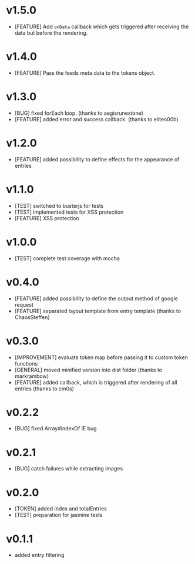 # v1.5.0
- [FEATURE] Add `onData` callback which gets triggered after receiving the data but before the rendering.

# v1.4.0
- [FEATURE] Pass the feeds meta data to the tokens object.

# v1.3.0
- [BUG] fixed forEach loop. (thanks to aegisrunestone)
- [FEATURE] added error and success callback. (thanks to eliten00b)

# v1.2.0
- [FEATURE] added possibility to define effects for the appearance of entries

# v1.1.0
- [TEST] switched to busterjs for tests
- [TEST] implemented tests for XSS protection
- [FEATURE] XSS protection

# v1.0.0
- [TEST] complete test coverage with mocha

# v0.4.0
- [FEATURE] added possibility to define the output method of google request
- [FEATURE] separated layout template from entry template (thanks to ChaosSteffen)

# v0.3.0
- [IMPROVEMENT] evaluate token map before passing it to custom token functions
- [GENERAL] moved minified version into dist folder (thanks to markrambow)
- [FEATURE] added callback, which is triggered after rendering of all entries (thanks to cm0s)

# v0.2.2
- [BUG] fixed Array#indexOf IE bug

# v0.2.1
- [BUG] catch failures while extracting images

# v0.2.0
- [TOKEN] added index and totalEntries
- [TEST] preparation for jasmine tests

# v0.1.1
- added entry filtering
